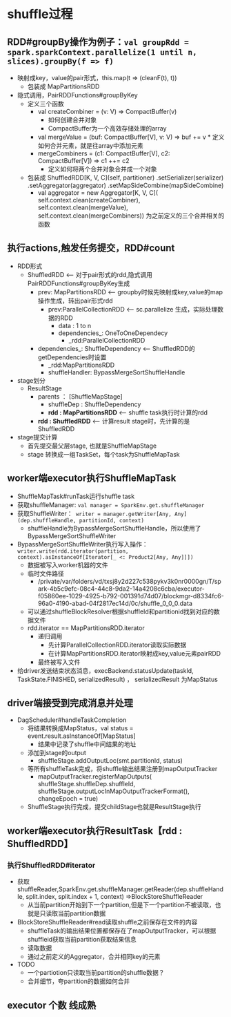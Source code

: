 #   shuffle过程
##  RDD#groupBy操作为例子：`val groupRdd = spark.sparkContext.parallelize(1 until n, slices).groupBy(f => f)`
*   映射成key，value的pair形式，this.map(t => (cleanF(t), t))
    -   包装成 MapPartitionsRDD
*   隐式调用，PairRDDFunctions#groupByKey
    -   定义三个函数
        +   val createCombiner = (v: V) => CompactBuffer(v)
            *   如何创建合并对象
            *   CompactBuffer为一个高效存储处理的array
        +    val mergeValue = (buf: CompactBuffer[V], v: V) => buf += v
            *    定义如何合并元素，就是往array中添加元素
        +   mergeCombiners = (c1: CompactBuffer[V], c2: CompactBuffer[V]) => c1 ++= c2
            *   定义如何将两个合并对象合并成一个对象
    -   包装成  ShuffledRDD\[K, V, C\](self, partitioner)
        .setSerializer(serializer)
        .setAggregator(aggregator)
        .setMapSideCombine(mapSideCombine)
        -   val aggregator = new Aggregator\[K, V, C\](
      self.context.clean(createCombiner),
      self.context.clean(mergeValue),
      self.context.clean(mergeCombiners)) 为之前定义的三个合并相关的函数

##  执行actions,触发任务提交，RDD#count
*   RDD形式
    -   ShuffledRDD  <-- 对于pair形式的rdd,隐式调用PairRDDFunctions#groupByKey生成
        +   prev: MapPartitionsRDD <-- groupby时候先映射成key,value的map操作生成，转出pair形式rdd
            *   prev:ParallelCollectionRDD <-- sc.parallelize 生成，实际处理数据的RDD
                -   data : 1 to n
                -   dependencies_: OneToOneDependecy
                    +   _rdd:ParallelCollectionRDD
        +   dependencies_: ShuffleDependency <-- ShuffledRDD的getDependencies时设置
            *   _rdd:MapPartitionsRDD
            *   shuffleHandler: BypassMergeSortShuffleHandle
*   stage划分
    -   ResultStage
        +   parents ： \[ShuffleMapStage\]
            *   shuffleDep :  ShuffleDependency
            *   **rdd : MapPartitionsRDD**  <-- shuffle task执行时计算的rdd
        +   **rdd : ShuffledRDD**  <-- 计算result stage时，先计算的是ShuffledRDD
*   stage提交计算
    -   首先提交最父层stage, 也就是ShuffleMapStage
    -   stage 转换成一组TaskSet，每个task为ShuffleMapTask

## worker端executor执行ShuffleMapTask
*   ShuffleMapTask#runTask运行shuffle task
*   获取shuffleManager: `val manager = SparkEnv.get.shuffleManager`
*   获取ShuffleWriter：` writer = manager.getWriter[Any, Any](dep.shuffleHandle, partitionId, context)`
    -   shuffleHandle为BypassMergeSortShuffleHandle，所以使用了BypassMergeSortShuffleWriter
*   BypassMergeSortShuffleWriter执行写入操作： `writer.write(rdd.iterator(partition, context).asInstanceOf[Iterator[_ <: Product2[Any, Any]]])`
    -   数据被写入worker机器的文件
    -   临时文件路径
        +   /private/var/folders/vd/txsj8y2d227c538pykv3k0nr0000gn/T/spark-4b5c9efc-08c4-44c8-9da2-14a4208c6cba/executor-f05860ee-1029-4925-b792-001391d74d07/blockmgr-d8334fc6-96a0-4190-abad-04f2817ec14d/0c/shuffle_0_0_0.data
    -   可以通过shuffleBlockResolver根据shuffleId和partitionid找到对应的数据文件
    -   rdd.iterator == MapPartitionsRDD.iterator
        +   递归调用
            -   先计算ParallelCollectionRDD.iterator读取实际数据
            -   在计算MapPartitionsRDD.iterator映射成key,value元素pairRDD
        +   最终被写入文件
*    给driver发送结束状态消息，execBackend.statusUpdate(taskId, TaskState.FINISHED, serializedResult)  ， serializedResult 为MapStatus 

## driver端接受到完成消息并处理
*   DagScheduler#handleTaskCompletion
    -   将结果转换成MapStatus，val status = event.result.asInstanceOf[MapStatus]
        +   结果中记录了shuffle中间结果的地址
    -   添加到stage的output
        +   shuffleStage.addOutputLoc(smt.partitionId, status)
    -   等所有shuffleTask完成，将shuffle输出结果注册到mapOutputTracker
        +   mapOutputTracker.registerMapOutputs(
                shuffleStage.shuffleDep.shuffleId,
                shuffleStage.outputLocInMapOutputTrackerFormat(),
                changeEpoch = true)
    -   ShuffleStage执行完成，提交childStage也就是ResultStage执行

##  worker端executor执行ResultTask【rdd : ShuffledRDD】
###    执行ShuffledRDD#iterator
*   获取shuffleReader,SparkEnv.get.shuffleManager.getReader(dep.shuffleHandle, split.index, split.index + 1, context) =>BlockStoreShuffleReader
    -   从当前partition开始到下一个partition,但是下一个partition不被读取，也就是只读取当前partition数据
*   BlockStoreShuffleReader#read读取shuffle之前保存在文件的内容
    -   shuffleTask的输出结果位置都保存在了mapOutputTracker，可以根据shuffleid获取当前partition获取结果信息
    -   读取数据
    -   通过之前定义的Aggregator，合并相同key的元素
*   TODO
    -   一个partiotion只读取当前partition的shuffle数据？
    -   合并细节，夸partition的数据如何合并


## executor 个数 线成熟
